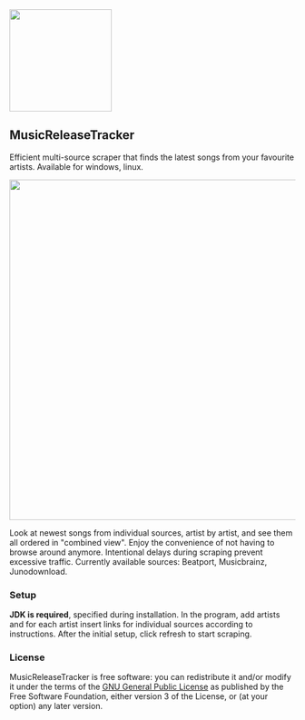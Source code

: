 <img src="https://github.com/BLCK-B/MusicReleaseTracker/assets/123077751/f432e824-6772-401e-8419-90da707887f4)" width="180px"/>

## MusicReleaseTracker

Efficient multi-source scraper that finds the latest songs from your favourite artists. Available for windows, linux.

<img src="https://github.com/BLCK-B/MusicReleaseTracker/assets/123077751/2299bf41-7b3f-4992-86b6-d828b8ff23b7" width="600px"/>

Look at newest songs from individual sources, artist by artist, and see them all ordered in "combined view". Enjoy the convenience of not having to browse around anymore. Intentional delays during scraping prevent excessive traffic. Currently available sources: Beatport, Musicbrainz, Junodownload.

### Setup

**JDK is required**, specified during installation. In the program, add artists and for each artist insert links for individual sources according to instructions.
After the initial setup, click refresh to start scraping.

### License

MusicReleaseTracker is free software: you can redistribute it and/or modify it under the terms of the [GNU General Public License](https://www.gnu.org/licenses/gpl-3.0.html) as published by the Free Software Foundation, either version 3 of the License, or (at your option) any later version.
